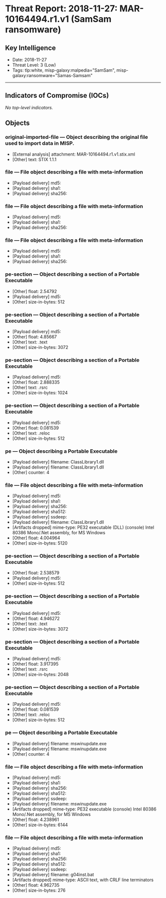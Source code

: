 # Threat Report: 2018-11-27: MAR-10164494.r1.v1 (SamSam ransomware)


## Key Intelligence
* Date: 2018-11-27
* Threat Level: 3 (Low)
* Tags: tlp:white, misp-galaxy:malpedia="SamSam", misp-galaxy:ransomware="Samas-Samsam"

---

## Indicators of Compromise (IOCs)
_No top-level indicators._

## Objects
### original-imported-file — Object describing the original file used to import data in MISP.
* [External analysis] attachment: MAR-10164494.r1.v1.stix.xml
* [Other] text: STIX 1.1.1

### file — File object describing a file with meta-information
* [Payload delivery] md5: <md5>
* [Payload delivery] sha1: <sha1>
* [Payload delivery] sha256: <sha256>

### file — File object describing a file with meta-information
* [Payload delivery] md5: <md5>
* [Payload delivery] sha1: <sha1>
* [Payload delivery] sha256: <sha256>

### file — File object describing a file with meta-information
* [Payload delivery] md5: <md5>
* [Payload delivery] sha1: <sha1>
* [Payload delivery] sha256: <sha256>

### pe-section — Object describing a section of a Portable Executable
* [Other] float: 2.54792
* [Payload delivery] md5: <md5>
* [Other] size-in-bytes: 512

### pe-section — Object describing a section of a Portable Executable
* [Payload delivery] md5: <md5>
* [Other] float: 4.85667
* [Other] text: .text
* [Other] size-in-bytes: 3072

### pe-section — Object describing a section of a Portable Executable
* [Payload delivery] md5: <md5>
* [Other] float: 2.888335
* [Other] text: .rsrc
* [Other] size-in-bytes: 1024

### pe-section — Object describing a section of a Portable Executable
* [Payload delivery] md5: <md5>
* [Other] float: 0.081539
* [Other] text: .reloc
* [Other] size-in-bytes: 512

### pe — Object describing a Portable Executable
* [Payload delivery] filename: ClassLibrary1.dll
* [Payload delivery] filename: ClassLibrary1.dll
* [Other] counter: 4

### file — File object describing a file with meta-information
* [Payload delivery] md5: <md5>
* [Payload delivery] sha1: <sha1>
* [Payload delivery] sha256: <sha256>
* [Payload delivery] sha512: <sha512>
* [Payload delivery] ssdeep: <ssdeep>
* [Payload delivery] filename: ClassLibrary1.dll
* [Artifacts dropped] mime-type: PE32 executable (DLL) (console) Intel 80386 Mono/.Net assembly, for MS Windows
* [Other] float: 4.004964
* [Other] size-in-bytes: 5120

### pe-section — Object describing a section of a Portable Executable
* [Other] float: 2.538579
* [Payload delivery] md5: <md5>
* [Other] size-in-bytes: 512

### pe-section — Object describing a section of a Portable Executable
* [Payload delivery] md5: <md5>
* [Other] float: 4.946272
* [Other] text: .text
* [Other] size-in-bytes: 3072

### pe-section — Object describing a section of a Portable Executable
* [Payload delivery] md5: <md5>
* [Other] float: 3.917395
* [Other] text: .rsrc
* [Other] size-in-bytes: 2048

### pe-section — Object describing a section of a Portable Executable
* [Payload delivery] md5: <md5>
* [Other] float: 0.081539
* [Other] text: .reloc
* [Other] size-in-bytes: 512

### pe — Object describing a Portable Executable
* [Payload delivery] filename: mswinupdate.exe
* [Payload delivery] filename: mswinupdate.exe
* [Other] counter: 4

### file — File object describing a file with meta-information
* [Payload delivery] md5: <md5>
* [Payload delivery] sha1: <sha1>
* [Payload delivery] sha256: <sha256>
* [Payload delivery] sha512: <sha512>
* [Payload delivery] ssdeep: <ssdeep>
* [Payload delivery] filename: mswinupdate.exe
* [Artifacts dropped] mime-type: PE32 executable (console) Intel 80386 Mono/.Net assembly, for MS Windows
* [Other] float: 4.238961
* [Other] size-in-bytes: 6144

### file — File object describing a file with meta-information
* [Payload delivery] md5: <md5>
* [Payload delivery] sha1: <sha1>
* [Payload delivery] sha256: <sha256>
* [Payload delivery] sha512: <sha512>
* [Payload delivery] ssdeep: <ssdeep>
* [Payload delivery] filename: g04inst.bat
* [Artifacts dropped] mime-type: ASCII text, with CRLF line terminators
* [Other] float: 4.962735
* [Other] size-in-bytes: 276
